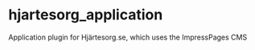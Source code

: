 hjartesorg_application
======================

Application plugin for Hjärtesorg.se, which uses the ImpressPages CMS
